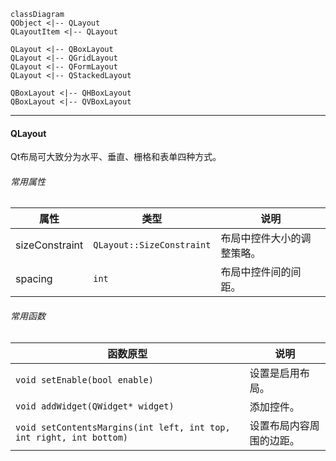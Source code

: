 ```mermaid
classDiagram
QObject <|-- QLayout
QLayoutItem <|-- QLayout

QLayout <|-- QBoxLayout
QLayout <|-- QGridLayout
QLayout <|-- QFormLayout
QLayout <|-- QStackedLayout

QBoxLayout <|-- QHBoxLayout
QBoxLayout <|-- QVBoxLayout
```

---

#### QLayout

Qt布局可大致分为水平、垂直、栅格和表单四种方式。

###### 常用属性

| 属性           | 类型                      | 说明                       |
| -------------- | ------------------------- | -------------------------- |
| sizeConstraint | `QLayout::SizeConstraint` | 布局中控件大小的调整策略。 |
| spacing        | `int`                     | 布局中控件间的间距。       |

###### 常用函数

| 函数原型                                                     | 说明                     |
| ------------------------------------------------------------ | ------------------------ |
| `void setEnable(bool enable)`                                | 设置是启用布局。         |
| `void addWidget(QWidget* widget)`                            | 添加控件。               |
| `void setContentsMargins(int left, int top, int right, int bottom)` | 设置布局内容周围的边距。 |